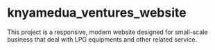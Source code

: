 # knyamedua_ventures_website
This project is a responsive, modern website designed for small-scale business that deal with LPG equipments and other related service. 
